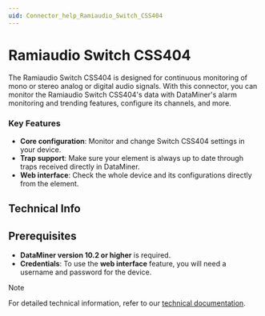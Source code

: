 ```yaml
---
uid: Connector_help_Ramiaudio_Switch_CSS404
---
```


# Ramiaudio Switch CSS404

The Ramiaudio Switch CSS404 is designed for continuous monitoring of mono or stereo analog or digital audio signals. With this connector, you can monitor the Ramiaudio Switch CSS404's data with DataMiner's alarm monitoring and trending features, configure its channels, and more.

### Key Features

- **Core configuration**: Monitor and change Switch CSS404 settings in your device.
- **Trap support**: Make sure your element is always up to date through traps received directly in DataMiner.
- **Web interface**: Check the whole device and its configurations directly from the element.

## Technical Info

## Prerequisites

- **DataMiner version 10.2 or higher** is required.
- **Credentials**: To use the **web interface** feature, you will need a username and password for the device.

> [!NOTE]
> For detailed technical information, refer to our [technical documentation](xref:Connector_help_Ramiaudio_Switch_CSS404_Technical).
